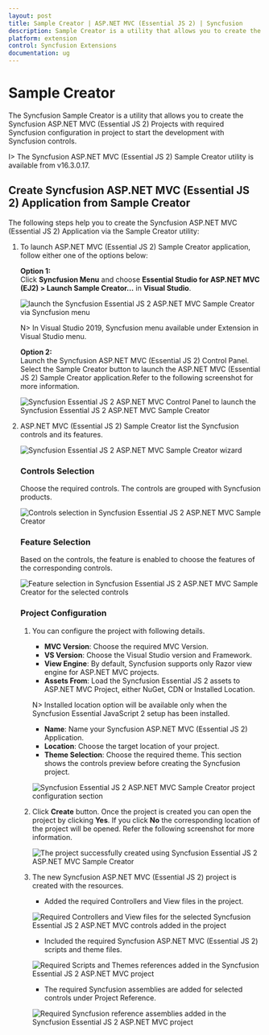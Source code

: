 ```yaml
---
layout: post
title: Sample Creator | ASP.NET MVC (Essential JS 2) | Syncfusion
description: Sample Creator is a utility that allows you to create the Syncfusion ASP.NET MVC (Essential JS 2) Projects with required Syncfusion controls
platform: extension
control: Syncfusion Extensions
documentation: ug
---
```


# Sample Creator

The Syncfusion Sample Creator is a utility that allows you to create the Syncfusion ASP.NET MVC (Essential JS 2) Projects with required Syncfusion configuration in project to start the development with Syncfusion controls.

I> The Syncfusion ASP.NET MVC (Essential JS 2) Sample Creator utility is available from v16.3.0.17.

## Create Syncfusion ASP.NET MVC (Essential JS 2) Application from Sample Creator

The following steps help you to create the Syncfusion ASP.NET MVC (Essential JS 2) Application via the Sample Creator utility:

1. To launch ASP.NET MVC (Essential JS 2) Sample Creator application, follow either one of the options below: 

   **Option 1:**  
   Click **Syncfusion Menu** and choose **Essential Studio for ASP.NET MVC (EJ2) > Launch Sample Creator…** in **Visual Studio**.

   ![launch the Syncfusion Essential JS 2 ASP.NET MVC Sample Creator via Syncfusion menu](Sample-Creator_images\Syncfusion_Menu_SampleCreator.png)

   N> In Visual Studio 2019, Syncfusion menu available under Extension in Visual Studio menu.

   **Option 2:**  
   Launch the Syncfusion ASP.NET MVC (Essential JS 2) Control Panel. Select the Sample Creator button to launch the ASP.NET MVC (Essential JS 2) Sample Creator application.Refer to the following screenshot for more information.

   ![Syncfusion Essential JS 2 ASP.NET MVC Control Panel to launch the Syncfusion Essential JS 2 ASP.NET MVC Sample Creator](Sample-Creator_images\SampleCreator-img1.jpg)

2. ASP.NET MVC (Essential JS 2) Sample Creator list the Syncfusion controls and its features. 

   ![Syncfusion Essential JS 2 ASP.NET MVC Sample Creator wizard](Sample-Creator_images\SampleCreator-img2.jpg)

   ### Controls Selection

   Choose the required controls. The controls are grouped with Syncfusion products.

   ![Controls selection in Syncfusion Essential JS 2 ASP.NET MVC Sample Creator](Sample-Creator_images\SampleCreator-img3.jpg)

   ### Feature Selection

   Based on the controls, the feature is enabled to choose the features of the corresponding controls.

   ![Feature selection in Syncfusion Essential JS 2 ASP.NET MVC Sample Creator for the selected controls](Sample-Creator_images\SampleCreator-img4.jpg)

   ### Project Configuration

   1. You can configure the project with following details.

      * **MVC Version**: Choose the required MVC Version. 
      * **VS Version**: Choose the Visual Studio version and Framework.
      * **View Engine**: By default, Syncfusion supports only Razor view engine for ASP.NET MVC projects.
      * **Assets From**: Load the Syncfusion Essential JS 2 assets to ASP.NET MVC Project, either NuGet, CDN or Installed Location.

      N> Installed location option will be available only when the Syncfusion Essential JavaScript 2 setup has been installed.
  
      *	**Name**: Name your Syncfusion ASP.NET MVC (Essential JS 2) Application.
      *	**Location**: Choose the target location of your project.
      *	**Theme Selection**: Choose the required theme. This section shows the controls preview before creating the Syncfusion project.

      ![Syncfusion Essential JS 2 ASP.NET MVC Sample Creator project configuration section](Sample-Creator_images\SampleCreator-img5.jpg)

   2. Click **Create** button. Once the project is created you can open the project by clicking **Yes**. If you click **No** the corresponding location of the project will be opened. Refer the following screenshot for more information.

      ![The project successfully created using Syncfusion Essential JS 2 ASP.NET MVC Sample Creator](Sample-Creator_images\SampleCreator-img6.jpg)

   3. The new Syncfusion ASP.NET MVC (Essential JS 2) project is created with the resources.

      * Added the required Controllers and View files in the project.
  
      ![Required Controllers and View files for the selected Syncfusion Essential JS 2 ASP.NET MVC controls added in the project](Sample-Creator_images\SampleCreator-img7.jpg)

      * Included the required Syncfusion ASP.NET MVC (Essential JS 2) scripts and theme files.
  
      ![Required Scripts and Themes references added in the Syncfusion Essential JS 2 ASP.NET MVC project](Sample-Creator_images\SampleCreator-img8.jpg)

      * The required Syncfusion assemblies are added for selected controls under Project Reference.
 
      ![Required Syncfusion reference assemblies added in the Syncfusion Essential JS 2 ASP.NET MVC project](Sample-Creator_images\SampleCreator-img9.jpg)  
